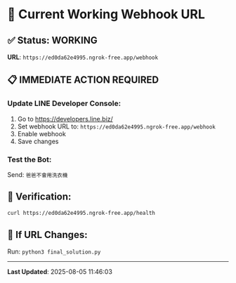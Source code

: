 # 🔗 Current Working Webhook URL

## ✅ Status: WORKING
**URL**: `https://ed0da62e4995.ngrok-free.app/webhook`

## 📋 IMMEDIATE ACTION REQUIRED

### Update LINE Developer Console:
1. Go to https://developers.line.biz/
2. Set webhook URL to: `https://ed0da62e4995.ngrok-free.app/webhook`
3. Enable webhook
4. Save changes

### Test the Bot:
Send: `爸爸不會用洗衣機`

## 🧪 Verification:
```bash
curl https://ed0da62e4995.ngrok-free.app/health
```

## 🔧 If URL Changes:
Run: `python3 final_solution.py`

---
**Last Updated**: 2025-08-05 11:46:03
